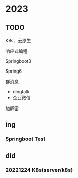 # 2023



## TODO

K8s、云原生

响应式编程

Springboot3

Spring6	

群消息
* dingtalk
* 企业微信 

加解密





## ing

### Springboot Test



## did

### 20221224 K8s(server/k8s)



